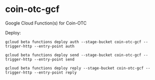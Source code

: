 # coin-otc-gcf
Google Cloud Function(s) for Coin-OTC

Deploy:

`gcloud beta functions deploy auth --stage-bucket coin-otc-gcf --trigger-http --entry-point auth`

`gcloud beta functions deploy send --stage-bucket coin-otc-gcf --trigger-http --entry-point send`

`gcloud beta functions deploy reply --stage-bucket coin-otc-gcf --trigger-http --entry-point reply`